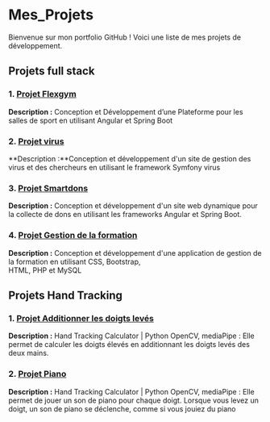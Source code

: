# Mes_Projets

Bienvenue sur mon portfolio GitHub ! Voici une liste de mes projets de développement.

## Projets full stack

### 1. [Projet Flexgym](https://github.com/chebbi-eya1/flexgym)
**Description :** Conception et Développement d’une Plateforme pour les salles de sport  en utilisant  Angular et Spring Boot

### 2. [Projet virus](https://github.com/chebbi-eya1/virus)
**Description :**Conception et développement d'un site de gestion des virus et des chercheurs en utilisant le framework Symfony 
virus

### 3. [Projet Smartdons](https://github.com/chebbi-eya1/smartdons)
**Description :** Conception et développement d'un site web dynamique pour la collecte de dons en utilisant les frameworks Angular et Spring Boot.

### 4. [Projet Gestion de la formation](https://github.com/chebbi-eya1/formation)
**Description :** Conception et développement d'une application de gestion de la formation en utilisant  CSS, Bootstrap,   
        HTML, PHP et MySQL

## Projets Hand Tracking
### 1. [Projet Additionner les doigts levés](https://github.com/chebbi-eya1/additionner)
**Description :** Hand Tracking Calculator | Python OpenCV, mediaPipe : Elle permet de calculer les doigts élevés en additionnant les doigts levés des deux mains.

### 2. [Projet Piano](https://github.com/chebbi-eya1/piano)
**Description :** Hand Tracking Calculator | Python OpenCV, mediaPipe : Elle permet de jouer un son de piano pour chaque doigt. Lorsque vous levez un doigt, un son de piano se déclenche, comme si vous jouiez du piano
